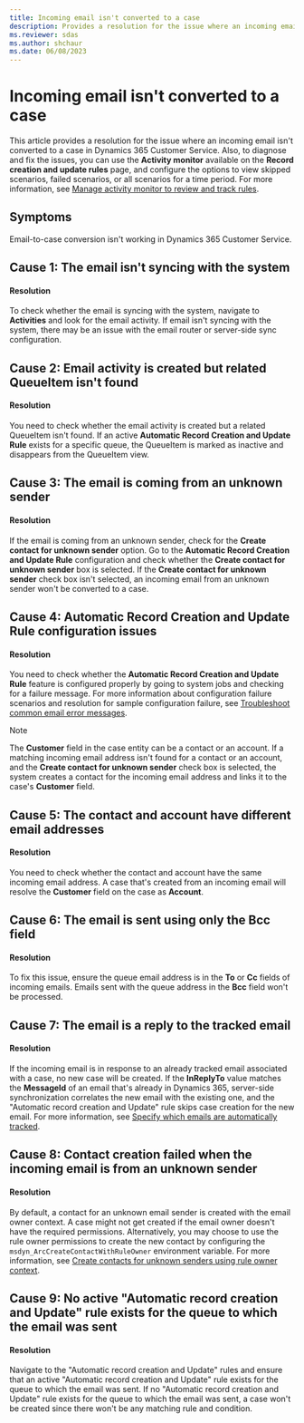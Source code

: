 ```yaml
---
title: Incoming email isn't converted to a case
description: Provides a resolution for the issue where an incoming email isn't converted to a case in Dynamics 365 Customer Service.
ms.reviewer: sdas
ms.author: shchaur
ms.date: 06/08/2023
---
```

# Incoming email isn't converted to a case

This article provides a resolution for the issue where an incoming email isn't converted to a case in Dynamics 365 Customer Service. Also, to diagnose and fix the issues, you can use the **Activity monitor** available on the **Record creation and update rules** page, and configure the options to view skipped scenarios, failed scenarios, or all scenarios for a time period. For more information, see [Manage activity monitor to review and track rules](/dynamics365/customer-service/automatically-create-update-records?tabs=customerserviceadmincenter#manage-activity-monitor-to-review-and-track-rules).

## Symptoms

Email-to-case conversion isn't working in Dynamics 365 Customer Service.

## Cause 1: The email isn't syncing with the system

#### Resolution

To check whether the email is syncing with the system, navigate to **Activities** and look for the email activity. If email isn't syncing with the system, there may be an issue with the email router or server-side sync configuration.

## Cause 2: Email activity is created but related QueueItem isn't found

#### Resolution

You need to check whether the email activity is created but a related QueueItem isn't found. If an active **Automatic Record Creation and Update Rule** exists for a specific queue, the QueueItem is marked as inactive and disappears from the QueueItem view.

## Cause 3: The email is coming from an unknown sender

#### Resolution

If the email is coming from an unknown sender, check for the **Create contact for unknown sender** option. Go to the **Automatic Record Creation and Update Rule** configuration and check whether the **Create contact for unknown sender** box is selected. If the **Create contact for unknown sender** check box isn't selected, an incoming email from an unknown sender won't be converted to a case.

## Cause 4: Automatic Record Creation and Update Rule configuration issues

#### Resolution

You need to check whether the **Automatic Record Creation and Update Rule** feature is configured properly by going to system jobs and checking for a failure message. For more information about configuration failure scenarios and resolution for sample configuration failure, see [Troubleshoot common email error messages](common-email-error-messages.md).

> [!NOTE]
> The **Customer** field in the case entity can be a contact or an account. If a matching incoming email address isn't found for a contact or an account, and the **Create contact for unknown sender** check box is selected, the system creates a contact for the incoming email address and links it to the case's **Customer** field.

## Cause 5: The contact and account have different email addresses

#### Resolution

You need to check whether the contact and account have the same incoming email address. A case that's created from an incoming email will resolve the **Customer** field on the case as **Account**.

## Cause 6: The email is sent using only the Bcc field

#### Resolution

To fix this issue, ensure the queue email address is in the **To** or **Cc** fields of incoming emails. Emails sent with the queue address in the **Bcc** field won't be processed.

## Cause 7: The email is a reply to the tracked email	

#### Resolution

If the incoming email is in response to an already tracked email associated with a case, no new case will be created. If the **InReplyTo** value matches the **MessageId** of an email that's already in Dynamics 365, server-side synchronization correlates the new email with the existing one, and the "Automatic record creation and Update" rule skips case creation for the new email. For more information, see [Specify which emails are automatically tracked](/power-platform/admin/email-message-filtering-correlation). 

## Cause 8: Contact creation failed when the incoming email is from an unknown sender

#### Resolution

By default, a contact for an unknown email sender is created with the email owner context. A case might not get created if the email owner doesn't have the required permissions. Alternatively, you may choose to use the rule owner permissions to create the new contact by configuring the `msdyn_ArcCreateContactWithRuleOwner` environment variable. For more information, see [Create contacts for unknown senders using rule owner context](/dynamics365/customer-service/automatically-create-update-records?tabs=customerserviceadmincenter#create-contacts-for-unknown-senders-using-rule-owner-context).

## Cause 9: No active "Automatic record creation and Update" rule exists for the queue to which the email was sent

#### Resolution

Navigate to the "Automatic record creation and Update" rules and ensure that an active "Automatic record creation and Update" rule exists for the queue to which the email was sent. If no "Automatic record creation and Update" rule exists for the queue to which the email was sent, a case won't be created since there won't be any matching rule and condition.
